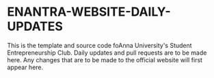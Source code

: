 # ENANTRA-WEBSITE-DAILY-UPDATES
This is the template and source code foAnna University's Student Entrepreneurship Club. Daily updates and pull requests are to be made here.
Any changes that are to be made to the official website will first appear here.


   

